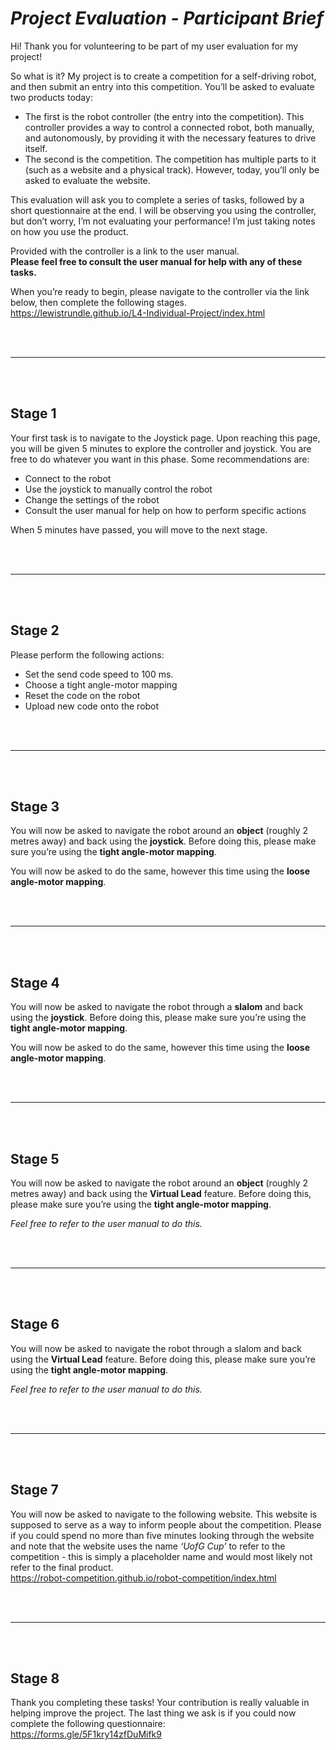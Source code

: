 # _Project Evaluation - Participant Brief_

Hi! Thank you for volunteering to be part of my user evaluation for my project!

So what is it? My project is to create a competition for a self-driving robot, and then submit an entry into this competition. You’ll be asked to evaluate two products today:
* The first is the robot controller (the entry into the competition). This controller provides a way to control a connected robot, both manually, and autonomously, by providing it with the necessary features to drive itself.
* The second is the competition. The competition has multiple parts to it (such as a website and a physical track). However, today, you’ll only be asked to evaluate the website.

This evaluation will ask you to complete a series of tasks, followed by a short questionnaire at the end. I will be observing you using the controller, but don’t worry, I’m not evaluating your performance! I’m just taking notes on how you use the product.

Provided with the controller is a link to the user manual. <br>
__Please feel free to consult the user manual for help with any of these tasks.__

When you’re ready to begin, please navigate to the controller via the link below, then complete the following stages. <br>
https://lewistrundle.github.io/L4-Individual-Project/index.html

<br>
<br>

---
<br>
<br>

## Stage 1
Your first task is to navigate to the Joystick page. Upon reaching this page, you will be given 5 minutes to explore the controller and joystick. You are free to do whatever you want in this phase. Some recommendations are:
* Connect to the robot
* Use the joystick to manually control the robot
* Change the settings of the robot
* Consult the user manual for help on how to perform specific actions

When 5 minutes have passed, you will move to the next stage.

<br>
<br>

---
<br>
<br>

## Stage 2
Please perform the following actions:
* Set the send code speed to 100 ms.
* Choose a tight angle-motor mapping
* Reset the code on the robot
* Upload new code onto the robot

<br>
<br>

---
<br>
<br>

## Stage 3
You will now be asked to navigate the robot around an __object__ (roughly 2 metres away) and back using the __joystick__. Before doing this, please make sure you’re using the __tight angle-motor mapping__.

You will now be asked to do the same, however this time using the __loose angle-motor mapping__.

<br>
<br>

---
<br>
<br>

## Stage 4
You will now be asked to navigate the robot through a __slalom__ and back using the __joystick__. Before doing this, please make sure you’re using the __tight angle-motor mapping__.

You will now be asked to do the same, however this time using the __loose angle-motor mapping__.

<br>
<br>

---
<br>
<br>

## Stage 5
You will now be asked to navigate the robot around an __object__ (roughly 2 metres away) and back using the __Virtual Lead__ feature. Before doing this, please make sure you’re using the __tight angle-motor mapping__.

_Feel free to refer to the user manual to do this._

<br>
<br>

---
<br>
<br>

## Stage 6
You will now be asked to navigate the robot through a slalom and back using the __Virtual Lead__ feature. Before doing this, please make sure you’re using the __tight angle-motor mapping__.

_Feel free to refer to the user manual to do this._

<br>
<br>

---
<br>
<br>

## Stage 7
You will now be asked to navigate to the following website. This website is supposed to serve as a way to inform people about the competition. Please if you could spend no more than five minutes looking through the website and note that the website uses the name _‘UofG Cup’_ to refer to the competition - this is simply a placeholder name and would most likely not refer to the final product. <br>
https://robot-competition.github.io/robot-competition/index.html

<br>
<br>

---
<br>
<br>

## Stage 8
Thank you completing these tasks! Your contribution is really valuable in helping improve the project. The last thing we ask is if you could now complete the following questionnaire: <br>
https://forms.gle/5F1kry14zfDuMifk9